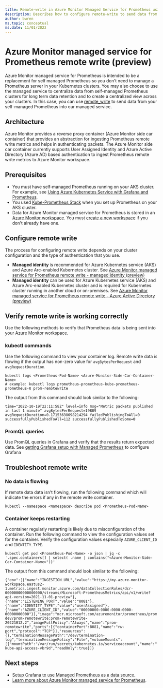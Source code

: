 ```yaml
---
title: Remote-write in Azure Monitor Managed Service for Prometheus using managed identity (preview)
description: Describes how to configure remote-write to send data from self-managed Prometheus running in your AKS cluster or Azure Arc-enabled Kubernetes cluster using managed identity authentication. 
author: bwren 
ms.topic: conceptual
ms.date: 11/01/2022
---
```


# Azure Monitor managed service for Prometheus remote write (preview)
Azure Monitor managed service for Prometheus is intended to be a replacement for self managed Prometheus so you don't need to manage a Prometheus server in your Kubernetes clusters. You may also choose to use the managed service to centralize data from self-managed Prometheus clusters for long term data retention and to create a centralized view across your clusters. In this case, you can use [remote_write](https://prometheus.io/docs/operating/integrations/#remote-endpoints-and-storage) to send data from your self-managed Prometheus into our managed service.

## Architecture
Azure Monitor provides a reverse proxy container (Azure Monitor side car container) that provides an abstraction for ingesting Prometheus remote write metrics and helps in authenticating packets. The Azure Monitor side car container currently supports User Assigned Identity and Azure Active Directory (Azure AD) based authentication to ingest Prometheus remote write metrics to Azure Monitor workspace.


## Prerequisites

- You must have self-managed Prometheus running on your AKS cluster. For example, see [Using Azure Kubernetes Service with Grafana and Prometheus](https://techcommunity.microsoft.com/t5/apps-on-azure-blog/using-azure-kubernetes-service-with-grafana-and-prometheus/ba-p/3020459).
- You used [Kube-Prometheus Stack](https://github.com/prometheus-community/helm-charts/tree/main/charts/kube-prometheus-stack) when you set up Prometheus on your AKS cluster.
- Data for Azure Monitor managed service for Prometheus is stored in an [Azure Monitor workspace](../essentials/azure-monitor-workspace-overview.md). You must [create a new workspace](../essentials/azure-monitor-workspace-overview.md#create-an-azure-monitor-workspace) if you don't already have one.

## Configure remote write
The process for configuring remote write depends on your cluster configuration and the type of authentication that you use.

- **Managed identity** is recommended for Azure Kubernetes service (AKS) and Azure Arc-enabled Kubernetes cluster. See [Azure Monitor managed service for Prometheus remote write - managed identity (preview)](prometheus-remote-write-managed-identity.md)
- **Managed identity** can be used for Azure Kubernetes service (AKS) and Azure Arc-enabled Kubernetes cluster and is required for Kubernetes cluster running in another cloud or on-premises. See [Azure Monitor managed service for Prometheus remote write - Azure Active Directory (preview)](prometheus-remote-write-active-directory.md)



## Verify remote write is working correctly

Use the following methods to verify that Prometheus data is being sent into your Azure Monitor workspace.

### kubectl commands

Use the following command to view your container log. Remote write data is flowing if the output has non-zero value for `avgBytesPerRequest` and `avgRequestDuration`.

```azurecli
kubectl logs <Prometheus-Pod-Name> <Azure-Monitor-Side-Car-Container-Name>
# example: kubectl logs prometheus-prometheus-kube-prometheus-prometheus-0 prom-remotewrite
```

The output from this command should look similar to the following:

`time="2022-10-19T22:11:58Z" level=info msg="Metric packets published in last 1 minute" avgBytesPerRequest=19809 avgRequestDuration=0.17153638698214294 failedPublishingToAll=0 successfullyPublishedToAll=112 successfullyPublishedToSome=0`


### PromQL queries
Use PromQL queries in Grafana and verify that the results return expected data. See [getting Grafana setup with Managed Prometheus](prometheus-grafana.md) to configure Grafana 

## Troubleshoot remote write

### No data is flowing
If remote data data isn't flowing, run the following command which will indicate the errors if any in the remote write container.

```azurecli
kubectl --namespace <Namespace> describe pod <Prometheus-Pod-Name>
```


### Container keeps restarting
A container regularly restarting is likely due to misconfiguration of the container. Run the following command to view the configuration values set for the container. Verify the configuration values especially `AZURE_CLIENT_ID` and `IDENTITY_TYPE`.

```azureccli
kubectl get pod <Prometheus-Pod-Name> -o json | jq -c  '.spec.containers[] | select( .name | contains("<Azure-Monitor-Side-Car-Container-Name>"))'
```

The output from this command should look similar to the following:

`{"env":[{"name":"INGESTION_URL","value":"https://my-azure-monitor-workspace.eastus2-1.metrics.ingest.monitor.azure.com/dataCollectionRules/dcr-00000000000000000/streams/Microsoft-PrometheusMetrics/api/v1/write?api-version=2021-11-01-preview"},{"name":"LISTENING_PORT","value":"8081"},{"name":"IDENTITY_TYPE","value":"userAssigned"},{"name":"AZURE_CLIENT_ID","value":"00000000-0000-0000-0000-00000000000"}],"image":"mcr.microsoft.com/azuremonitor/prometheus/promdev/prom-remotewrite:prom-remotewrite-20221012.2","imagePullPolicy":"Always","name":"prom-remotewrite","ports":[{"containerPort":8081,"name":"rw-port","protocol":"TCP"}],"resources":{},"terminationMessagePath":"/dev/termination-log","terminationMessagePolicy":"File","volumeMounts":[{"mountPath":"/var/run/secrets/kubernetes.io/serviceaccount","name":"kube-api-access-vbr9d","readOnly":true}]}`



## Next steps

- [Setup Grafana to use Managed Prometheus as a data source](prometheus-grafana.md).
- [Learn more about Azure Monitor managed service for Prometheus](prometheus-metrics-overview.md).
